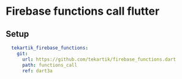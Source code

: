 # Firebase functions call flutter

## Setup

```yaml
  tekartik_firebase_functions:
    git:
      url: https://github.com/tekartik/firebase_functions.dart
      path: functions_call
      ref: dart3a
```